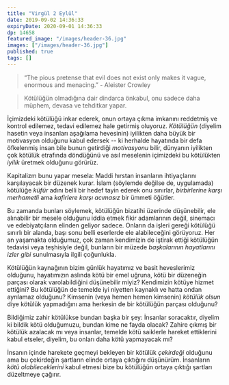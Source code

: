 ```yaml
---
title: "Virgül 2 Eylül"
date: 2019-09-02 14:36:33
expiryDate: 2020-09-01 14:36:33
dp: 14658
featured_image: "/images/header-36.jpg"
images: ["/images/header-36.jpg"]
published: true
tags: []
---
```





> “The pious pretense that evil does not exist only makes it vague, enormous and
> menacing.” - Aleister Crowley

> Kötülüğün olmadığına dair dindarca önkabul, onu sadece daha müphem, devasa ve
> tehditkar yapar. 

İçimizdeki kötülüğü inkar ederek, onun ortaya çıkma imkanını reddetmiş ve
kontrol edilemez, tedavi edilemez hale getirmiş oluyoruz. *Kötülüğün* (diyelim
hasetin veya insanları aşağılama hevesinin) iyilikten daha büyük bir motivasyon
olduğunu kabul edersek -- ki herhalde hayatında bir defa öfkelenmiş insan bile
bunun getirdiği *motivasyonu* bilir, dünyanın iyilikten çok kötülük etrafında
döndüğünü ve asıl meselenin içimizdeki bu kötülükten *iyilik* üretmek olduğunu görürüz. 

Kapitalizm bunu yapar mesela: Maddi hırstan insanların ihtiyaçlarını
karşılayacak bir düzenek kurar. İslam (söylemde değilse de, uygulamada) kötülüğe
*küfür* adını belli bir hedef tayin ederek onu sınırlar, *birbirlerine karşı
merhametli* ama *kafirlere karşı acımasız* bir ümmeti öğütler. 

Bu zamanda bunları söylemek, kötülüğün bizatihi üzerinde düşünebilir, ele
alınabilir bir mesele olduğunu iddia etmek fikir adamlarının değil, sinemacı ve
edebiyatçıların elinden geliyor sadece. Onların da işleri gereği kötülüğü
sınırlı bir alanda, başı sonu belli eserlerde ele alabileceğini görüyoruz. Her
an yaşamakta olduğumuz, çok zaman kendimizin de iştirak ettiği kötülüğün
tedavisi veya teşhisiyle değil, bunların bir müzede *başkalarının hayatlarını
izler gibi* sunulmasıyla ilgili çoğunlukla. 

Kötülüğün kaynağının bizim günlük hayatımız ve basit heveslerimiz olduğunu,
hayatımızın aslında kötü bir emel uğruna, kötü bir düzeneğin parçası olarak
varolabildiğini düşünebilir miyiz? Kendimizin kötüye hizmet ettiğini? Bu
kötülüğün de temelde iyi niyetten kaynaklı ve hatta ondan ayrılamaz olduğunu?
Kimsenin (veya hemen hemen kimsenin) *kötülük olsun* diye kötülük yapmadığını
ama herkesin de bir kötülüğün parçası olduğunu? 

Bildiğimiz zahir kötülükse bundan başka bir şey: İnsanlar soracaktır, diyelim ki
bildik kötü olduğumuzu, bundan kime ne fayda olacak? Zahire çıkmış bir kötülük
azalacak mı veya insanlar, temelde kötü saiklerle hareket ettiklerini kabul
etseler, diyelim, bu onları daha kötü yapmayacak mı?

İnsanın içinde harekete geçmeyi bekleyen bir kötülük *çekirdeği* olduğunu ama bu
çekirdeğin şartların elinde ortaya çıktığını düşünürüm. İnsanların *kötü
olabileceklerini* kabul etmesi bize bu kötülüğün ortaya çıktığı şartları
düzeltmeye çağırır. 

